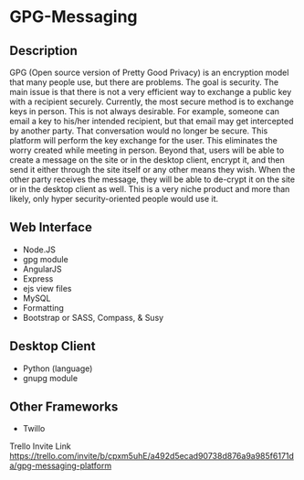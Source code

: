 # GPG-Messaging


## Description
GPG (Open source version of Pretty Good Privacy) is an encryption model that many people use, but there are problems. The goal is security. The main issue is that there is not a very efficient way to exchange a public key with a recipient securely. Currently, the most secure method is to exchange keys in person. This is not always desirable. For example, someone can email a key to his/her intended recipient, but that email may get intercepted by another party. That conversation would no longer be secure. This platform will perform the key exchange for the user. This eliminates the worry created while meeting in person. Beyond that, users will be able to create a message on the site or in the desktop client, encrypt it, and then send it either through the site itself or any other means they wish. When the other party receives the message, they will be able to de-crypt it on the site or in the desktop client as well. This is a very niche product and more than likely, only hyper security-oriented people would use it.           

## Web Interface
* Node.JS
 * gpg module
* AngularJS		   
* Express
 * ejs view files
* MySQL		
* Formatting
 * Bootstrap	or SASS, Compass, & Susy

## Desktop Client
* Python	(language)
 * gnupg module

## Other Frameworks
* Twillo

Trello Invite Link
https://trello.com/invite/b/cpxm5uhE/a492d5ecad90738d876a9a985f6171da/gpg-messaging-platform
